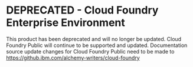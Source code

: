 # DEPRECATED - Cloud Foundry Enterprise Environment

This product has been deprecated and will no longer be updated.  Cloud Foundry Public will continue to be supported and updated.  Documentation source update changes for Cloud Foundry Public need to be made to https://github.ibm.com/alchemy-writers/cloud-foundry
